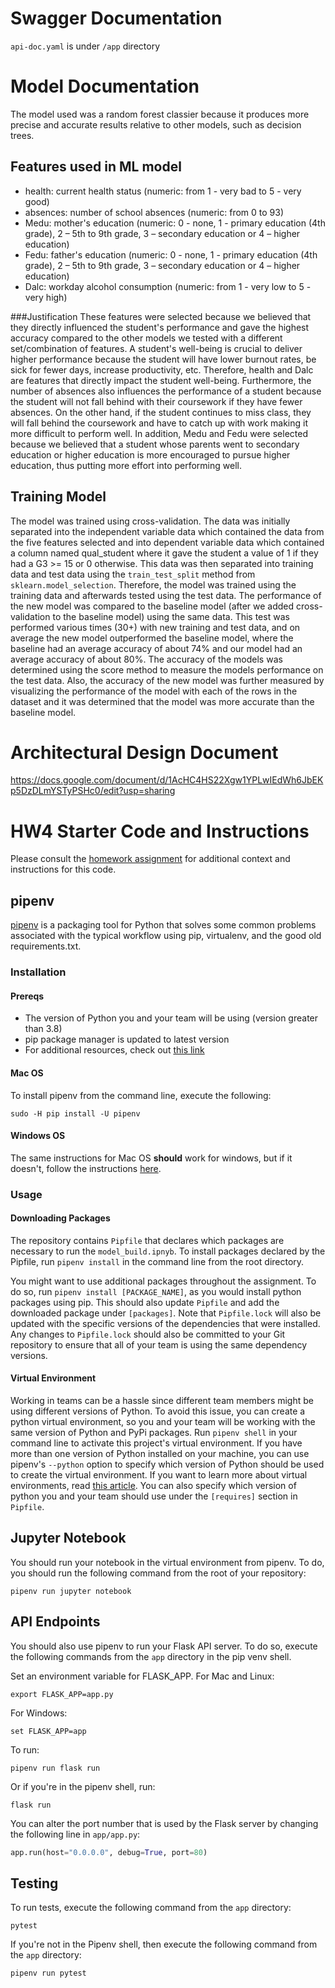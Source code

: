 # Swagger Documentation
`api-doc.yaml` is under `/app` directory


# Model Documentation
The model used was a random forest classier because it produces more precise and accurate results relative to other models, such as decision trees.

## Features used in ML model
- health: current health status (numeric: from 1 - very bad to 5 - very good)
- absences: number of school absences (numeric: from 0 to 93)
- Medu: mother's education (numeric: 0 - none,  1 - primary education (4th grade), 2 – 5th to 9th grade, 3 – secondary education or 4 – higher education)
- Fedu: father's education (numeric: 0 - none,  1 - primary education (4th grade), 2 – 5th to 9th grade, 3 – secondary education or 4 – higher education)
- Dalc: workday alcohol consumption (numeric: from 1 - very low to 5 - very high)

###Justification
These features were selected because we believed that they directly influenced the student's performance and gave the highest accuracy compared to the other models we tested with a different set/combination of features. A student's well-being is crucial to deliver higher performance because the student will have lower burnout rates, be sick for fewer days, increase productivity, etc. Therefore, health and Dalc are features that directly impact the student well-being. Furthermore, the number of absences also influences the performance of a student because the student will not fall behind with their coursework if they have fewer absences. On the other hand, if the student continues to miss class, they will fall behind the coursework and have to catch up with work making it more difficult to perform well. In addition, Medu and Fedu were selected because we believed that a student whose parents went to secondary education or higher education is more encouraged to pursue higher education, thus putting more effort into performing well.

## Training Model
The model was trained using cross-validation. The data was initially separated into the independent variable data which contained the data from the five features selected and into dependent variable data which contained a column named qual_student where it gave the student a value of 1 if they had a G3 >= 15 or 0 otherwise. This data was then separated into training data and test data using the `train_test_split` method from `sklearn.model_selection`. Therefore, the model was trained using the training data and afterwards tested using the test data. The performance of the new model was compared to the baseline model (after we added cross-validation to the baseline model) using the same data. This test was performed various times (30+) with new training and test data, and on average the new model outperformed the baseline model, where the baseline had an average accuracy of about 74% and our model had an average accuracy of about 80%. The accuracy of the models was determined using the score method to measure the models performance on the test data. Also, the accuracy of the new model was further measured by visualizing the performance of the model with each of the rows in the dataset and it was determined that the model was more accurate than the baseline model.


# Architectural Design Document
https://docs.google.com/document/d/1AcHC4HS22Xgw1YPLwIEdWh6JbEKp5DzDLmYSTyPSHc0/edit?usp=sharing


# HW4 Starter Code and Instructions

Please consult the [homework assignment](https://cmu-313.github.io//assignments/hw4) for additional context and instructions for this code.

## pipenv

[pipenv](https://pipenv.pypa.io/en/latest) is a packaging tool for Python that solves some common problems associated with the typical workflow using pip, virtualenv, and the good old requirements.txt.

### Installation

#### Prereqs

- The version of Python you and your team will be using (version greater than 3.8)
- pip package manager is updated to latest version
- For additional resources, check out [this link](https://pipenv-fork.readthedocs.io/en/latest/install.html#installing-pipenv)

#### Mac OS

To install pipenv from the command line, execute the following:

```terminal
sudo -H pip install -U pipenv
```

#### Windows OS

The same instructions for Mac OS **should** work for windows, but if it doesn't, follow the instructions [here](https://www.pythontutorial.net/python-basics/install-pipenv-windows).

### Usage

#### Downloading Packages

The repository contains `Pipfile` that declares which packages are necessary to run the `model_build.ipnyb`.
To install packages declared by the Pipfile, run `pipenv install` in the command line from the root directory.

You might want to use additional packages throughout the assignment.
To do so, run `pipenv install [PACKAGE_NAME]`, as you would install python packages using pip.
This should also update `Pipfile` and add the downloaded package under `[packages]`.
Note that `Pipfile.lock` will also be updated with the specific versions of the dependencies that were installed.
Any changes to `Pipfile.lock` should also be committed to your Git repository to ensure that all of your team is using the same dependency versions.

#### Virtual Environment

Working in teams can be a hassle since different team members might be using different versions of Python.
To avoid this issue, you can create a python virtual environment, so you and your team will be working with the same version of Python and PyPi packages.
Run `pipenv shell` in your command line to activate this project's virtual environment.
If you have more than one version of Python installed on your machine, you can use pipenv's `--python` option to specify which version of Python should be used to create the virtual environment.
If you want to learn more about virtual environments, read [this article](https://docs.python-guide.org/dev/virtualenvs/#using-installed-packages).
You can also specify which version of python you and your team should use under the `[requires]` section in `Pipfile`.

## Jupyter Notebook

You should run your notebook in the virtual environment from pipenv.
To do, you should run the following command from the root of your repository:

```terminal
pipenv run jupyter notebook
```

## API Endpoints

You should also use pipenv to run your Flask API server.
To do so, execute the following commands from the `app` directory in the pip venv shell.


Set an environment variable for FLASK_APP.
For Mac and Linux:
```terminal
export FLASK_APP=app.py
```

For Windows:
```terminal
set FLASK_APP=app
```

To run:
```terminal
pipenv run flask run
```

Or if you're in the pipenv shell, run:
```terminal
flask run
```

You can alter the port number that is used by the Flask server by changing the following line in `app/app.py`:

```python
app.run(host="0.0.0.0", debug=True, port=80)
```

## Testing

To run tests, execute the following command from the `app` directory:

```terminal
pytest
```

If you're not in the Pipenv shell, then execute the following command from the `app` directory:

```terminal
pipenv run pytest
```
